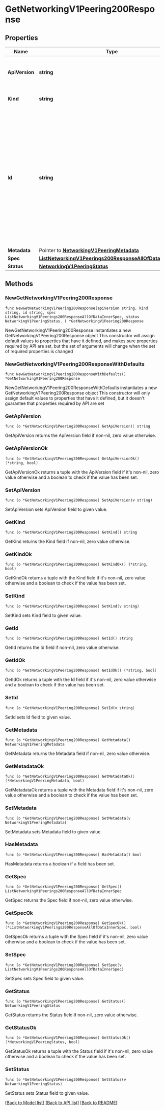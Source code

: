 # GetNetworkingV1Peering200Response

## Properties

Name | Type | Description | Notes
------------ | ------------- | ------------- | -------------
**ApiVersion** | **string** | APIVersion defines the schema version of this representation of a resource. | [readonly] 
**Kind** | **string** | Kind defines the object this REST resource represents. | [readonly] 
**Id** | **string** | ID is the \&quot;natural identifier\&quot; for an object within its scope/namespace; it is normally unique across time but not space. That is, you can assume that the ID will not be reclaimed and reused after an object is deleted (\&quot;time\&quot;); however, it may collide with IDs for other object &#x60;kinds&#x60; or objects of the same &#x60;kind&#x60; within a different scope/namespace (\&quot;space\&quot;). | [readonly] 
**Metadata** | Pointer to [**NetworkingV1PeeringMetadata**](NetworkingV1PeeringMetadata.md) |  | [optional] 
**Spec** | [**ListNetworkingV1Peerings200ResponseAllOfDataInnerSpec**](ListNetworkingV1Peerings200ResponseAllOfDataInnerSpec.md) |  | 
**Status** | [**NetworkingV1PeeringStatus**](NetworkingV1PeeringStatus.md) |  | 

## Methods

### NewGetNetworkingV1Peering200Response

`func NewGetNetworkingV1Peering200Response(apiVersion string, kind string, id string, spec ListNetworkingV1Peerings200ResponseAllOfDataInnerSpec, status NetworkingV1PeeringStatus, ) *GetNetworkingV1Peering200Response`

NewGetNetworkingV1Peering200Response instantiates a new GetNetworkingV1Peering200Response object
This constructor will assign default values to properties that have it defined,
and makes sure properties required by API are set, but the set of arguments
will change when the set of required properties is changed

### NewGetNetworkingV1Peering200ResponseWithDefaults

`func NewGetNetworkingV1Peering200ResponseWithDefaults() *GetNetworkingV1Peering200Response`

NewGetNetworkingV1Peering200ResponseWithDefaults instantiates a new GetNetworkingV1Peering200Response object
This constructor will only assign default values to properties that have it defined,
but it doesn't guarantee that properties required by API are set

### GetApiVersion

`func (o *GetNetworkingV1Peering200Response) GetApiVersion() string`

GetApiVersion returns the ApiVersion field if non-nil, zero value otherwise.

### GetApiVersionOk

`func (o *GetNetworkingV1Peering200Response) GetApiVersionOk() (*string, bool)`

GetApiVersionOk returns a tuple with the ApiVersion field if it's non-nil, zero value otherwise
and a boolean to check if the value has been set.

### SetApiVersion

`func (o *GetNetworkingV1Peering200Response) SetApiVersion(v string)`

SetApiVersion sets ApiVersion field to given value.


### GetKind

`func (o *GetNetworkingV1Peering200Response) GetKind() string`

GetKind returns the Kind field if non-nil, zero value otherwise.

### GetKindOk

`func (o *GetNetworkingV1Peering200Response) GetKindOk() (*string, bool)`

GetKindOk returns a tuple with the Kind field if it's non-nil, zero value otherwise
and a boolean to check if the value has been set.

### SetKind

`func (o *GetNetworkingV1Peering200Response) SetKind(v string)`

SetKind sets Kind field to given value.


### GetId

`func (o *GetNetworkingV1Peering200Response) GetId() string`

GetId returns the Id field if non-nil, zero value otherwise.

### GetIdOk

`func (o *GetNetworkingV1Peering200Response) GetIdOk() (*string, bool)`

GetIdOk returns a tuple with the Id field if it's non-nil, zero value otherwise
and a boolean to check if the value has been set.

### SetId

`func (o *GetNetworkingV1Peering200Response) SetId(v string)`

SetId sets Id field to given value.


### GetMetadata

`func (o *GetNetworkingV1Peering200Response) GetMetadata() NetworkingV1PeeringMetadata`

GetMetadata returns the Metadata field if non-nil, zero value otherwise.

### GetMetadataOk

`func (o *GetNetworkingV1Peering200Response) GetMetadataOk() (*NetworkingV1PeeringMetadata, bool)`

GetMetadataOk returns a tuple with the Metadata field if it's non-nil, zero value otherwise
and a boolean to check if the value has been set.

### SetMetadata

`func (o *GetNetworkingV1Peering200Response) SetMetadata(v NetworkingV1PeeringMetadata)`

SetMetadata sets Metadata field to given value.

### HasMetadata

`func (o *GetNetworkingV1Peering200Response) HasMetadata() bool`

HasMetadata returns a boolean if a field has been set.

### GetSpec

`func (o *GetNetworkingV1Peering200Response) GetSpec() ListNetworkingV1Peerings200ResponseAllOfDataInnerSpec`

GetSpec returns the Spec field if non-nil, zero value otherwise.

### GetSpecOk

`func (o *GetNetworkingV1Peering200Response) GetSpecOk() (*ListNetworkingV1Peerings200ResponseAllOfDataInnerSpec, bool)`

GetSpecOk returns a tuple with the Spec field if it's non-nil, zero value otherwise
and a boolean to check if the value has been set.

### SetSpec

`func (o *GetNetworkingV1Peering200Response) SetSpec(v ListNetworkingV1Peerings200ResponseAllOfDataInnerSpec)`

SetSpec sets Spec field to given value.


### GetStatus

`func (o *GetNetworkingV1Peering200Response) GetStatus() NetworkingV1PeeringStatus`

GetStatus returns the Status field if non-nil, zero value otherwise.

### GetStatusOk

`func (o *GetNetworkingV1Peering200Response) GetStatusOk() (*NetworkingV1PeeringStatus, bool)`

GetStatusOk returns a tuple with the Status field if it's non-nil, zero value otherwise
and a boolean to check if the value has been set.

### SetStatus

`func (o *GetNetworkingV1Peering200Response) SetStatus(v NetworkingV1PeeringStatus)`

SetStatus sets Status field to given value.



[[Back to Model list]](../README.md#documentation-for-models) [[Back to API list]](../README.md#documentation-for-api-endpoints) [[Back to README]](../README.md)



